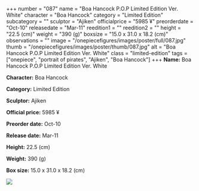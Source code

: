 +++
number = "087"
name = "Boa Hancock P.O.P Limited Edition Ver. White"
character = "Boa Hancock"
category = "Limited Edition"
subcategory = ""
sculptor = "Ajiken"
officialprice = "5985 ¥"
preorderdate = "Oct-10"
releasedate = "Mar-11"
reedition1 = ""
reedition2 = ""
height = "22.5 (cm)"
weight = "390 (g)"
boxsize = "15.0 x 31.0 x 18.2 (cm)"
observations = ""
image = "/onepiecefigures/images/poster/full/087.jpg"
thumb = "/onepiecefigures/images/poster/thumb/087.jpg"
alt = "Boa Hancock P.O.P Limited Edition Ver. White"
class = "limited-edition"
tags = ["onepiece", "portrait of pirates", "Ajiken", "Boa Hancock"]
+++
**Name:** Boa Hancock P.O.P Limited Edition Ver. White

**Character:** Boa Hancock

**Category:** Limited Edition 

**Sculptor:** Ajiken

**Official price:** 5985 ¥

**Preorder date:** Oct-10

**Release date:** Mar-11

**Height:** 22.5 (cm)

**Weight:** 390 (g)

**Box size:** 15.0 x 31.0 x 18.2 (cm)

<img src="/onepiecefigures/images/poster/thumb/087.jpg">